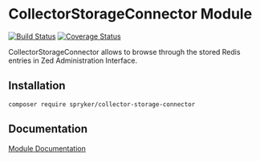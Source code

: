 # CollectorStorageConnector Module
[![Build Status](https://travis-ci.org/spryker/CollectorStorageConnector.svg)](https://travis-ci.org/spryker/CollectorStorageConnector)
[![Coverage Status](https://coveralls.io/repos/github/spryker/CollectorStorageConnector/badge.svg)](https://coveralls.io/github/spryker/CollectorStorageConnector)

CollectorStorageConnector allows to browse through the stored Redis entries in Zed Administration Interface.

## Installation

```
composer require spryker/collector-storage-connector
```

## Documentation

[Module Documentation](http://academy.spryker.com/developing_with_spryker/module_guide/infrastructure/collector/collector.html)
